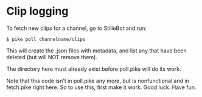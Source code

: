 Clip logging
============

To fetch new clips for a channel, go to StilleBot and run:

    $ pike poll channelname/clips

This will create the .json files with metadata, and list any that have been
deleted (but will NOT remove them).

The directory here must already exist before poll.pike will do its work.

Note that this code isn't in poll.pike any more, but is nonfunctional and in
fetch.pike right here. So to use this, first make it work. Good luck. Have fun.